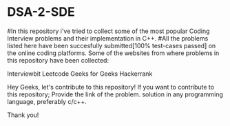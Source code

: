 # DSA-2-SDE
#In this repository i've tried to collect some of the most popular Coding Interview problems and their implementation in C++.
#All the problems listed here have been succesfully submitted[100% test-cases passed] on the online coding platforms.
Some of the websites from where problems in this repository have been collected:

Interviewbit
Leetcode
Geeks for Geeks
Hackerrank

Hey Geeks, let's contribute to this repository!
If you want to contribute to this repository;
Provide the link of the problem.
solution in any  programming language, preferably c/c++.

Thank you!
